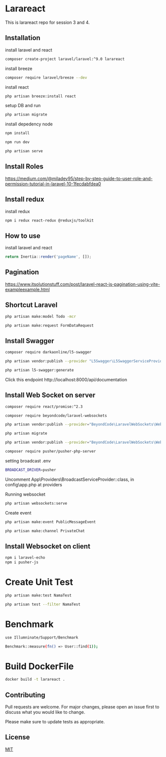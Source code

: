 # Larareact

This is larareact repo for session 3 and 4.

## Installation

install laravel and react

```bash
composer create-project laravel/laravel:^9.0 larareact
```

install breeze

```bash
composer require laravel/breeze --dev
```

install react

```bash
php artisan breeze:install react
```

setup DB and run 

```bash
php artisan migrate
```

install depedency node

```bash
npm install
```

```bash
npm run dev
```

```bash
php artisan serve
```

## Install Roles

https://medium.com/@miladev95/step-by-step-guide-to-user-role-and-permission-tutorial-in-laravel-10-1fecdabfdea0

## Install redux

install redux

```bash
npm i redux react-redux @reduxjs/toolkit
```

## How to use

install laravel and react

```javascript
return Inertia::render('pageName', []);
```

## Pagination

https://www.itsolutionstuff.com/post/laravel-react-js-pagination-using-vite-exampleexample.html

## Shortcut Laravel

```bash
php artisan make:model Todo -mcr
```

```bash
php artisan make:request FormDataRequest
```

## Install Swagger

```bash
composer require darkaonline/l5-swagger
```

```bash
php artisan vendor:publish --provider "L5Swagger\L5SwaggerServiceProvider"
```

```bash
php artisan l5-swagger:generate
```

Click this endpoint http://localhost:8000/api/documentation 

## Install Web Socket on server

```bash
composer require react/promise:^2.3
```

```bash
composer require beyondcode/laravel-websockets
```

```bash
php artisan vendor:publish --provider="BeyondCode\LaravelWebSockets\WebSocketsServiceProvider" --tag="migrations"
```

```bash
php artisan migrate
```

```bash
php artisan vendor:publish --provider="BeyondCode\LaravelWebSockets\WebSocketsServiceProvider" --tag="config"
```

```bash
composer require pusher/pusher-php-server
```

setting broadcast .env

```bash
BROADCAST_DRIVER=pusher
```

Uncomment App\Providers\BroadcastServiceProvider::class, in config\app.php at providers

Running websocket

```bash
php artisan websockets:serve
```

Create event

```bash
php artisan make:event PublicMessageEvent
```

```bash
php artisan make:channel PrivateChat
```

## Install Websocket on client

```bash
npm i laravel-echo
npm i pusher-js
```

# Create Unit Test

```bash
php artisan make:test NamaTest
```

```bash
php artisan test --filter NamaTest
```

# Benchmark

```bash
use Illumninate/Support/Benchmark
```

```bash
Benchmark::measure(fn() => User::find(1));
```

# Build DockerFile

```bash
docker build -t larareact .
```

## Contributing

Pull requests are welcome. For major changes, please open an issue first
to discuss what you would like to change.

Please make sure to update tests as appropriate.

## License

[MIT](https://choosealicense.com/licenses/mit/)